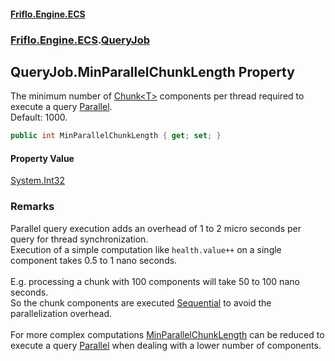 #### [Friflo.Engine.ECS](index.md 'index')
### [Friflo.Engine.ECS](Friflo.Engine.ECS.md 'Friflo.Engine.ECS').[QueryJob](QueryJob.md 'Friflo.Engine.ECS.QueryJob')

## QueryJob.MinParallelChunkLength Property

The minimum number of [Chunk&lt;T&gt;](Chunk_T_.md 'Friflo.Engine.ECS.Chunk<T>') components per thread required to execute a query [Parallel](JobExecution.md#Friflo.Engine.ECS.JobExecution.Parallel 'Friflo.Engine.ECS.JobExecution.Parallel').<br/>
Default: 1000.

```csharp
public int MinParallelChunkLength { get; set; }
```

#### Property Value
[System.Int32](https://docs.microsoft.com/en-us/dotnet/api/System.Int32 'System.Int32')

### Remarks
Parallel query execution adds an overhead of 1 to 2 micro seconds per query for thread synchronization.<br/>
Execution of a simple computation like `health.value++` on a single component takes 0.5 to 1 nano seconds.<br/><br/>
E.g. processing a chunk with 100 components will take 50 to 100 nano seconds.<br/>
So the chunk components are executed [Sequential](JobExecution.md#Friflo.Engine.ECS.JobExecution.Sequential 'Friflo.Engine.ECS.JobExecution.Sequential') to avoid the parallelization overhead.<br/><br/>
For more complex computations [MinParallelChunkLength](QueryJob.MinParallelChunkLength.md 'Friflo.Engine.ECS.QueryJob.MinParallelChunkLength') can be reduced to execute a query
[Parallel](JobExecution.md#Friflo.Engine.ECS.JobExecution.Parallel 'Friflo.Engine.ECS.JobExecution.Parallel') when dealing with a lower number of components.